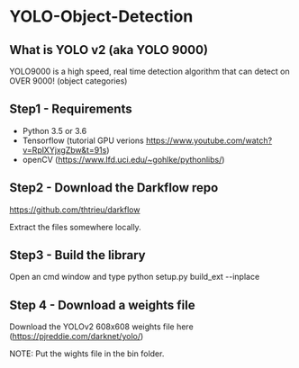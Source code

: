 # YOLO-Object-Detection
## What is YOLO v2 (aka YOLO 9000)
YOLO9000 is a high speed, real time detection algorithm that can detect on OVER 9000! (object categories)

## Step1 - Requirements
- Python 3.5 or 3.6
- Tensorflow (tutorial GPU verions https://www.youtube.com/watch?v=RplXYjxgZbw&t=91s)
- openCV (https://www.lfd.uci.edu/~gohlke/pythonlibs/)

## Step2 - Download the Darkflow repo
https://github.com/thtrieu/darkflow

Extract the files somewhere locally.

## Step3 - Build the library
Open an cmd window and type python setup.py build_ext --inplace

## Step 4 - Download a weights file
Download the YOLOv2 608x608 weights file here (https://pjreddie.com/darknet/yolo/)

NOTE: Put the wights file in the bin folder.
